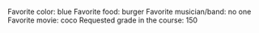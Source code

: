 Favorite color: blue
Favorite food: burger
Favorite musician/band: no one
Favorite movie: coco
Requested grade in the course: 150
